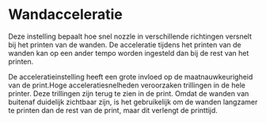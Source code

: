 Wandacceleratie
====
Deze instelling bepaalt hoe snel nozzle in verschillende richtingen versnelt bij het printen van de wanden. De acceleratie tijdens het printen van de wanden kan op een ander tempo worden ingesteld dan bij de rest van het printen.

De acceleratieinstelling heeft een grote invloed op de maatnauwkeurigheid van de print.Hoge acceleratiesnelheden veroorzaken trillingen in de hele printer. Deze trillingen zijn terug te zien in de print. Omdat de wanden van buitenaf duidelijk zichtbaar zijn, is het gebruikelijk om de wanden langzamer te printen dan de rest van de print, maar dit verlengt de printtijd.
